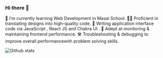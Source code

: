 ### Hi there 👋
<!--
**RaghavendraRD123/RaghavendraRD123** is a ✨ _special_ ✨ repository because its `README.md` (this file) appears on your GitHub profile.

Here are some ideas to get you started:

- 🔭 I’m currently working on ...
- 🌱 I’m currently learning ...
- 👯 I’m looking to collaborate on ...
- 🤔 I’m looking for help with ...
- 💬 Ask me about ...
- 📫 How to reach me: ...
- 😄 Pronouns: ...
- ⚡ Fun fact: ...
-->
🌱 I’m currently learning Web Development in Masai School.
👩‍💻 Proficient in translating designs into high-quality code.
📝 Writing application interface code via JavaScript , React JS and Chakra UI .
🔎 Adept at monitoring & maintaining frontend performance.
🛠 Troubleshooting & debugging to improve overall performancewith problem solving skills.

![Github stats](https://github-readme-stats.vercel.app/api?username=RaghavendraRD123&theme=radical)
